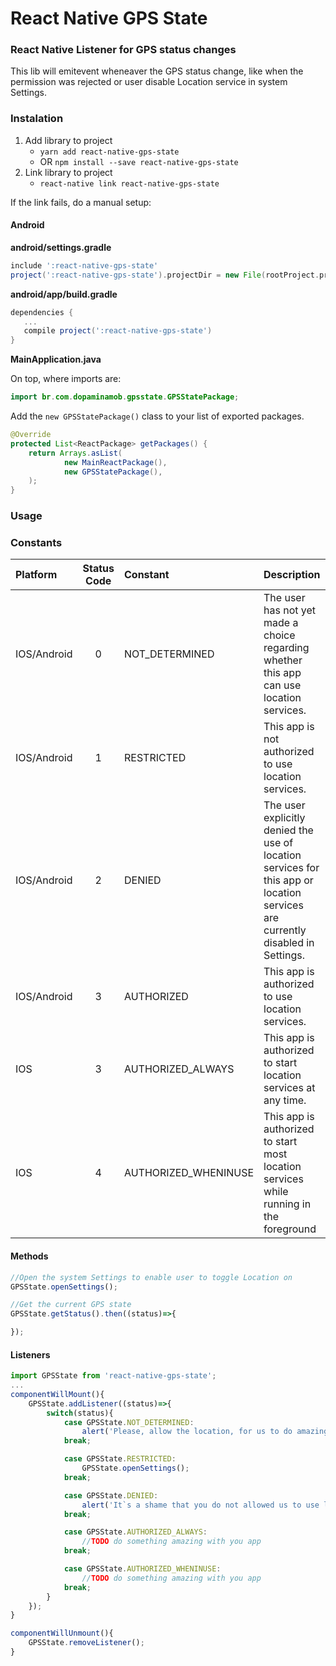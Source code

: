 # React Native GPS State

### React Native Listener for GPS status changes
This lib will emitevent wheneaver the GPS status change, like when the permission was rejected or user disable Location service in system Settings.

### Instalation
1. Add library to project
   - `yarn add react-native-gps-state`
   - OR `npm install --save react-native-gps-state`
2. Link library to project
   - `react-native link react-native-gps-state`
   
If the link fails, do a manual setup:

#### Android

**android/settings.gradle**

```gradle
include ':react-native-gps-state'
project(':react-native-gps-state').projectDir = new File(rootProject.projectDir, '../node_modules/react-native-gps-state/android')
```

**android/app/build.gradle**

```gradle
dependencies {
   ...
   compile project(':react-native-gps-state')
}
```

**MainApplication.java**

On top, where imports are:

```java
import br.com.dopaminamob.gpsstate.GPSStatePackage;
```

Add the `new GPSStatePackage()` class to your list of exported packages.

```java
@Override
protected List<ReactPackage> getPackages() {
    return Arrays.asList(
            new MainReactPackage(),
            new GPSStatePackage(),
    );
}
```


### Usage 

### Constants
| Platform 			| Status Code 	| Constant 				| Description 		
| :--- 				| :---:			| :--- 					| :---
| IOS/Android		| 0 	 		| NOT_DETERMINED 		| The user has not yet made a choice regarding whether this app can use location services.
| IOS/Android		| 1 	 		| RESTRICTED 			| This app is not authorized to use location services.
| IOS/Android		| 2 	 		| DENIED 				| The user explicitly denied the use of location services for this app or location services are currently disabled in Settings.
| IOS/Android		| 3 	 		| AUTHORIZED 			| This app is authorized to use location services.
| IOS				| 3 	 		| AUTHORIZED_ALWAYS 	| This app is authorized to start location services at any time.
| IOS				| 4 	 		| AUTHORIZED_WHENINUSE 	| This app is authorized to start most location services while running in the foreground


#### Methods
```javascript
//Open the system Settings to enable user to toggle Location on
GPSState.openSettings();
```

```javascript
//Get the current GPS state
GPSState.getStatus().then((status)=>{

});
```

#### Listeners

```javascript
import GPSState from 'react-native-gps-state';
...
componentWillMount(){
	GPSState.addListener((status)=>{
		switch(status){
			case GPSState.NOT_DETERMINED:
				alert('Please, allow the location, for us to do amazing things for you!');
			break;

			case GPSState.RESTRICTED:
				GPSState.openSettings();
			break;

			case GPSState.DENIED:
				alert('It`s a shame that you do not allowed us to use location :(');
			break;

			case GPSState.AUTHORIZED_ALWAYS:
				//TODO do something amazing with you app
			break;

			case GPSState.AUTHORIZED_WHENINUSE:
				//TODO do something amazing with you app
			break;
		}
	});
}

componentWillUnmount(){
	GPSState.removeListener();
}
```
